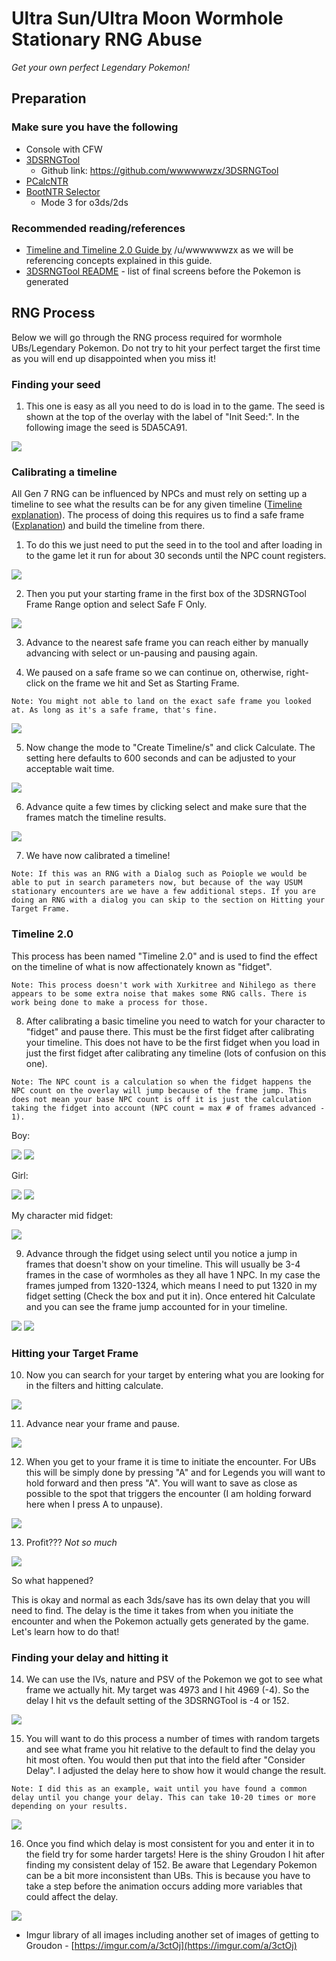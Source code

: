 # Ultra Sun/Ultra Moon Wormhole Stationary RNG Abuse
_Get your own perfect Legendary Pokemon!_

## Preparation

### Make sure you have the following
- Console with CFW
- [3DSRNGTool](https://ci.appveyor.com/project/wwwwwwzx/3dsrngtool/build/artifacts)
	- Github link: https://github.com/wwwwwwzx/3DSRNGTool
- [PCalcNTR](https://pokemonrng.com/downloads/pcalc/usum)
- [BootNTR Selector](https://gbatemp.net/threads/release-bootntr-selector.432911/)
    - Mode 3 for o3ds/2ds

### Recommended reading/references
- [Timeline and Timeline 2.0 Guide by](https://github.com/wwwwwwzx/3DSRNGTool/wiki/Gen7-Timeline-Calibration-%28PokeCalcNTR-Only%29) /u/wwwwwwzx as we will be referencing concepts explained in this guide.
- [3DSRNGTool README](https://github.com/wwwwwwzx/3DSRNGTool/blob/master/README.md) - list of final screens before the Pokemon is generated

## RNG Process
Below we will go through the RNG process required for wormhole UBs/Legendary Pokemon. Do not try to hit your perfect target the first time as you will end up disappointed when you miss it!

### Finding your seed
1. This one is easy as all you need to do is load in to the game. The seed is shown at the top of the overlay with the label of "Init Seed:". In the following image the seed is 5DA5CA91.

![](https://i.imgur.com/FXtylJx.png)

### Calibrating a timeline
All Gen 7 RNG can be influenced by NPCs and must rely on setting up a timeline to see what the results can be for any given timeline ([Timeline explanation](https://github.com/wwwwwwzx/3DSRNGTool/wiki/Gen7-Timeline-Calibration-%28PokeCalcNTR-Only%29#why-do-we-need-this)). The process of doing this requires us to find a safe frame ([Explanation](https://github.com/wwwwwwzx/3DSRNGTool/wiki/Gen7-Timeline-Calibration-%28PokeCalcNTR-Only%29#whats-a-safe-frame)) and build the timeline from there.

1. To do this we just need to put the seed in to the tool and after loading in to the game let it run for about 30 seconds until the NPC count registers.

![](https://i.imgur.com/PSi6UbZ.png)

2. Then you put your starting frame in the first box of the 3DSRNGTool Frame Range option and select Safe F Only.

![](https://i.imgur.com/pOJWrje.jpg)

3. Advance to the nearest safe frame you can reach either by manually advancing with select or un-pausing and pausing again.

4. We paused on a safe frame so we can continue on, otherwise, right-click on the frame we hit and Set as Starting Frame.
```
Note: You might not able to land on the exact safe frame you looked at. As long as it's a safe frame, that's fine.
```
![](https://i.imgur.com/cI0u2y6.png)

5. Now change the mode to "Create Timeline/s" and click Calculate. The setting here defaults to 600 seconds and can be adjusted to your acceptable wait time.

![](https://i.imgur.com/R7DbMmy.jpg)

6. Advance quite a few times by clicking select and make sure that the frames match the timeline results.

![](https://imgur.com/CaHnzgk.png)

7. We have now calibrated a timeline!
```
Note: If this was an RNG with a Dialog such as Poiople we would be able to put in search parameters now, but because of the way USUM stationary encounters are we have a few additional steps. If you are doing an RNG with a dialog you can skip to the section on Hitting your Target Frame.
```

### Timeline 2.0
This process has been named "Timeline 2.0" and is used to find the effect on the timeline of what is now affectionately known as "fidget".
```
Note: This process doesn't work with Xurkitree and Nihilego as there appears to be some extra noise that makes some RNG calls. There is work being done to make a process for those.
```
8. After calibrating a basic timeline you need to watch for your character to "fidget" and pause there. This must be the first fidget after calibrating your timeline. This does not have to be the first fidget when you load in just the first fidget after calibrating any timeline (lots of confusion on this one).
```
Note: The NPC count is a calculation so when the fidget happens the NPC count on the overlay will jump because of the frame jump. This does not mean your base NPC count is off it is just the calculation taking the fidget into account (NPC count = max # of frames advanced - 1).
```
Boy:

![](https://camo.githubusercontent.com/6319d400d9f87d6dceda41b36caad2bc2a03d905/68747470733a2f2f692e696d6775722e636f6d2f6d41794a3149372e676966) ![](https://camo.githubusercontent.com/dfd85f146d791e87030b5c402100fb64ea711837/68747470733a2f2f692e696d6775722e636f6d2f62587a704d42702e676966)

Girl:

![](https://camo.githubusercontent.com/783ad84d0ba843a82f8ceae7224f88d12278a35c/68747470733a2f2f692e696d6775722e636f6d2f637735787770432e676966) ![](https://camo.githubusercontent.com/4d46716f6dbda58e43acbb7a4837644e6b99bfd9/68747470733a2f2f692e696d6775722e636f6d2f4e6c78337278452e676966)

My character mid fidget:

![](https://i.imgur.com/lhAMvJk.png)

9. Advance through the fidget using select until you notice a jump in frames that doesn't show on your timeline. This will usually be 3-4 frames in the case of wormholes as they all have 1 NPC. In my case the frames jumped from 1320-1324, which means I need to put 1320 in my fidget setting (Check the box and put it in). Once entered hit Calculate and you can see the frame jump accounted for in your timeline.

![](https://i.imgur.com/VtG9yur.jpg) ![](https://i.imgur.com/09VjphH.jpg)

### Hitting your Target Frame
10. Now you can search for your target by entering what you are looking for in the filters and hitting calculate.

![](https://i.imgur.com/XMni0tq.jpg)

11. Advance near your frame and pause.

![](https://i.imgur.com/ro0o8yq.png)

12. When you get to your frame it is time to initiate the encounter. For UBs this will be simply done by pressing "A" and for Legends you will want to hold forward and then press "A". You will want to save as close as possible to the spot that triggers the encounter (I am holding forward here when I press A to unpause).

![](https://i.imgur.com/TJBM800.png)

13. Profit???
_Not so much_

![](https://i.imgur.com/z3vbvfe.png)

So what happened?

This is okay and normal as each 3ds/save has its own delay that you will need to find. The delay is the time it takes from when you initiate the encounter and when the Pokemon actually gets generated by the game. Let's learn how to do that!

### Finding your delay and hitting it
14. We can use the IVs, nature and PSV of the Pokemon we got to see what frame we actually hit. My target was 4973 and I hit 4969 (-4). So the delay I hit vs the default setting of the 3DSRNGTool is -4 or 152.

![](https://i.imgur.com/3arvrHP.jpg)

15. You will want to do this process a number of times with random targets and see what frame you hit relative to the default to find the delay you hit most often. You would then put that into the field after "Consider Delay". I adjusted the delay here to show how it would change the result.
```
Note: I did this as an example, wait until you have found a common delay until you change your delay. This can take 10-20 times or more depending on your results.
```

![](https://i.imgur.com/THTHPpK.jpg)

16. Once you find which delay is most consistent for you and enter it in to the field try for some harder targets! Here is the shiny Groudon I hit after finding my consistent delay of 152. Be aware that Legendary Pokemon can be a bit more inconsistent than UBs. This is because you have to take a step before the animation occurs adding more variables that could affect the delay.

![](https://i.imgur.com/SnhyISc.png)

 * Imgur library of all images including another set of images of getting to Groudon - [https://imgur.com/a/3ctOj](https://imgur.com/a/3ctOj)
